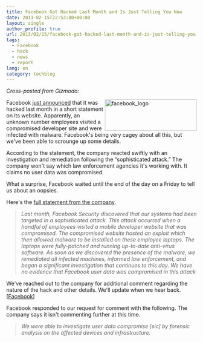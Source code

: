 ```yaml
---
title: Facebook Got Hacked Last Month and Is Just Telling You Now
date: 2013-02-15T22:53:00+00:00
layout: single
author_profile: true
url: 2013/02/15/facebook-got-hacked-last-month-and-is-just-telling-you-now/
tags:
  - Facebook
  - hack
  - news
  - report
lang: en
category: techblog
---
```

_Cross-posted from Gizmodo:_ 

<a href="http://lh6.ggpht.com/-sW6lmaIa9M0/UR61RKTPEzI/AAAAAAAAHx0/mjj7972GoGM/s1600-h/facebook_logo%25255B5%25255D.jpg" target="_blank"><img title="facebook_logo" border="0" alt="facebook_logo" align="right" src="http://lh5.ggpht.com/-cTyMIgD_eF0/UR61TX9ZT4I/AAAAAAAAHx8/R2221uNzZpE/facebook_logo_thumb%25255B3%25255D.jpg?imgmax=800" width="243" height="83" /></a>Facebook <a href="http://newsroom.fb.com/News/573/Protecting-People-On-Facebook" target="_blank">just announced</a> that it was hacked last month in a short statement on its website. Apparently, an unknown number employees visited a compromised developer site and were infected with malware. Facebook's being very cagey about all this, but we've been able to scrounge up some details. 

According to the statement, the company reacted swiftly with an investigation and remediation following the “sophisticated attack.” The company won't say which law enforcement agencies it's working with. It claims no user data was compromised. 

What a surprise, Facebook waited until the end of the day on a Friday to tell us about an oopsies. 

Here's the <a href="http://newsroom.fb.com/News/573/Protecting-People-On-Facebook" target="_blank">full statement from the company</a>. 

> _Last month, Facebook Security discovered that our systems had been targeted in a sophisticated attack. This attack occurred when a handful of employees visited a mobile developer website that was compromised. The compromised website hosted an exploit which then allowed malware to be installed on these employee laptops. The laptops were fully-patched and running up-to-date anti-virus software. As soon as we discovered the presence of the malware, we remediated all infected machines, informed law enforcement, and began a significant investigation that continues to this day. We have no evidence that Facebook user data was compromised in this attack_

We've reached out to the company for additional comment regarding the nature of the hack and other details. We'll update when we hear back. [<a href="http://newsroom.fb.com/News/573/Protecting-People-On-Facebook" target="_blank">Facebook</a>]

Facebook responded to our request for comment with the following. The company says it isn't commenting further at this time.

> _We were able to investigate user data compromise [sic] by forensic analysis on the affected devices and infrastructure._